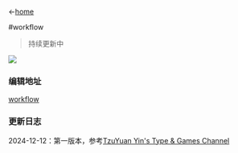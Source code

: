 ←[home](READ.md)

#workflow
> 持续更新中

![](https://i.imgur.com/mBYhie2.png)
### 编辑地址
[workflow](https://app.affine.pro/workspace/9e6997e2-c107-41e4-958e-49c8a137a38f/RmaxQuhh7G5jWUmjPy1jT?mode=edgeless)

### 更新日志
2024-12-12：第一版本，参考[TzuYuan Yin's Type & Games Channel](https://www.youtube.com/@%E6%AE%B7%E6%85%88%E9%81%A0%E5%AD%97%E9%AB%94%E9%81%8A%E6%88%B2)
